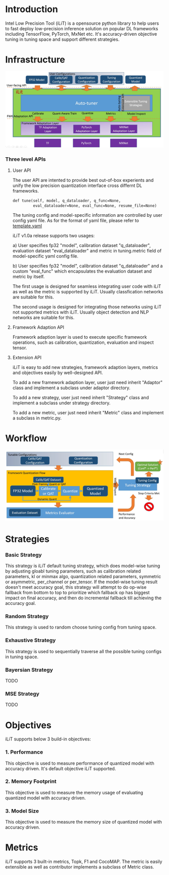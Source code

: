 Introduction
=========================================

Intel Low Precision Tool (iLiT) is a opensource python library to help users to fast deploy low-precision inference solution on popular DL frameworks including TensorFlow, PyTorch, MxNet etc. It's accuracy-driven objective tuning in tuning space and support different strategies.

# Infrastructure

<div align="left">
  <img src="imgs/infrastructure.jpg" width="700px" />
</div>

### Three level APIs

1. User API

   The user API are intented to provide best out-of-box experients and unify the low precision quantization interface cross differnt DL frameworks.

   ```
   def tune(self, model, q_dataloader, q_func=None,
            eval_dataloader=None, eval_func=None, resume_file=None)
   ```

   The tuning config and model-specific information are controlled by user config yaml file. As for the format of yaml file, please refer to [template.yaml](../examples/template.yaml)

   iLiT v1.0a release supports two usages:

   a) User specifies fp32 "model", calibration dataset "q_dataloader", evaluation dataset "eval_dataloader" and metric in tuning.metric field of model-specific yaml config file.

   b) User specifies fp32 "model", calibration dataset "q_dataloader" and a custom "eval_func" which encapsulates the evaluation dataset and metric by itself.

   The first usage is designed for seamless integrating user code with iLiT as well as the metric is supported by iLiT. Usually classfication networks are suitable for this.

   The second usage is designed for integrating those networks using iLiT not supported metrics with iLiT. Usually object detection and NLP networks are suitable for this.

2. Framework Adaption API

   Framework adaption layer is used to execute specific framework operations, such as calibration, quantization, evaluation and inspect tensor.

3. Extension API

   iLiT is easy to add new strategies, framework adaption layers, metrics and objectives easily by well-designed API.

   To add a new framework adaption layer, user just need inherit "Adaptor" class and implement a subclass under adaptor directory.

   To add a new strategy, user just need inherit "Strategy" class and implement a subclass under strategy directory.

   To add a new metric, user just need inherit "Metric" class and implement a subclass in metric.py.

# Workflow

<div align="left">
  <img src="imgs/workflow.jpg" width="700px" />
</div>

# Strategies

### Basic Strategy

This strategy is iLiT default tuning strategy, which does model-wise tuning by adjusting gloabl tuning parameters, such as calibration related parameters, kl or minmax algo, quantization related parameters, symmetric or asymmetric, per_channel or per_tensor. If the model-wise tuning result doesn't meet accuracy goal, this strategy will attempt to do op-wise fallback from bottom to top to prioritize which fallback op has biggest impact on final accuracy, and then do incremental fallback till achieving the accuracy goal.

### Random Strategy

This strategy is used to random choose tuning config from tuning space.

### Exhaustive Strategy

This strategy is used to sequentially traverse all the possible tuning configs in tuning space.

### Bayersian Strategy

TODO

### MSE Strategy

TODO

# Objectives

iLiT supports below 3 build-in objectives:

### 1. Performance

This objective is used to measure performance of quantized model with accuracy driven. It's default objective iLiT supported.

### 2. Memory Footprint

This objective is used to measure the memory usage of evaluating quantized model with accuracy driven.

### 3. Model Size

This objective is used to measure the memory size of quantized model with accuracy driven.

# Metrics

iLiT supports 3 built-in metrics, Topk, F1 and CocoMAP. The metric is easily extensible as well as contributor implements a subclass of Metric class.
